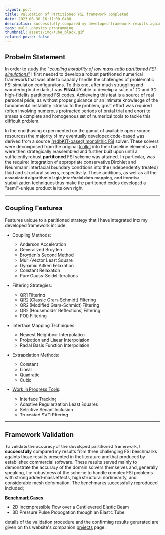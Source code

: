 ```yaml
---
layout: post
title: Validation of Partitioned FSI framework completed
date: 2023-06-30 16:11:00-0400
description: successfully compared my developed framework results against established 2D and 3D FSI benchmarks
tags: multi-physics programming
thumbnail: assets/img/tube_black.gif
related_posts: false
---
```


## Probelm Statement
In order to study the ["*coupling  instability of low mass-ratio partitioned FSI simulations*"](https://jtgonzo.github.io/) I first needed to develop a robust partitioned numerical framework that was able to capably handle the challenges of problematic FSI simulation configurations. To this end, after much struggling and wondering in the dark, I was **FINALLY** able to develop a suite of 2D and 3D high-fidelity [partitioned FSI codes](](https://github.com/JTGonzo/Partitioned_FSI)). Achieveing this feat is a source of real personal pride; as without proper guidance or an intimate knowledge of the fundamental instability intrinsic to the problem, great effort  was required (often involving numerous protracted periods of brutal trial and error) to amass a complete and homogenous set of numerical tools to tackle this difficult problem.

In the end (having experimented on the gamut of available open-source resources) the majority of my eventually developed code-based was derived from a source [(redbKIT-based) monolithic FSI](https://github.com/JTGonzo/Monolithic_FSI) solver. These solvers were decomposed from the original [toolkit](https://github.com/redbKIT/redbKIT) into their baseline elements and were then strategically reassembled and further built upon until a sufficiently robust **partitioned** FSI scheme was attained. In particular, was the required integration of appropriate conservative Dirchlet and Neummann interfacial boundary conditions into the (independently treated) fluid and structural solvers, respectively. These additions, as well as all the associated algorithmic logic,interfacial data mapping, and iterative stabalization techniques thus make the partitoned codes developed a "semi"-unique product in its own right. 
 
---

## Coupling Features
Features unique to a partitioned strategy that I have integrated into my developed framework include:<br>
* Coupling Methods:
  - Anderson Acceleration
  - Generalized Broyden
  - Broyden's Second Method
  - Multi-Vector Least Square 
  - Dynamic Aitken Relaxation 
  - Constant Relaxation 
  - Pure Gauss-Seidel Iterations

* Filtering Strategies:
  - QR1 Filtering
  - QR2 (Classic Gram-Schmidt) Filtering
  - QR2 (Modified Gram-Schmidt) Filtering
  - QR2 (Householder Reflections) Filtering
  - POD Filtering

* Interface Mapping Techniques:
  - Nearest Neighbour Interpolation
  - Projection and Linear Interpolation
  - Radial Basis Function Interpolation

* Extrapolation Methods:
  - Constant
  - Linear 
  - Quadratic
  - Cubic

* [Work in Progress Tools](https://github.com/JTGonzo/Multi-Threaded_Partitioned_FSI):
  - Interface Tracking 
  - Adaptive Regularization Least Squares
  - Selective Secant Inclusion
  - Truncated SVD Filtering

---

## Framework Validation
To validate the accuracy of the developed partitioned framework, I **successfully** compared my results from three challenging FSI benchmarks againts those results presented in the literature and that produced by established commercial software. These results served mainly to demonstrate the accuracy of the domain solvers themselves and, generally speaking, the robustness of the scheme to handle complex FSI problems with strong added-mass effects, high structural nonlinearity, and considerable mesh deformation. The benchmarks successfully reproduced included;

<ins>**Benchmark Cases**</ins><br>
<ul>
    <li> 2D Incompressible Flow over a Cantilevered Elastic Beam</li>
    <li> 3D Pressure Pulse Propogation through an Elastic Tube</li>
</ul>

details of the validation procedure and the confirming results generated are given on this website's companion [projects](https://jtgonzo.github.io/projects/) page. 